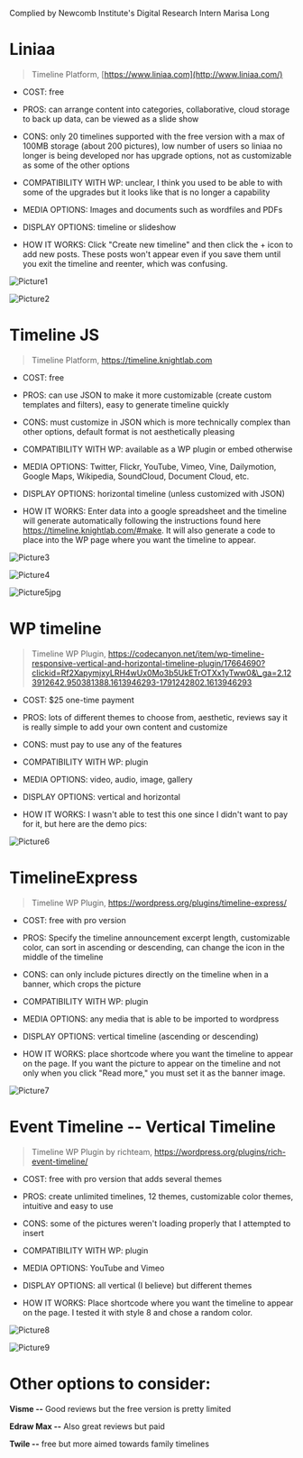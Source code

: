 Complied by Newcomb Institute's Digital Research Intern Marisa Long

# Liniaa

> Timeline Platform, [https://www.liniaa.com](http://www.liniaa.com/)

-   COST: free

-   PROS: can arrange content into categories, collaborative, cloud storage to back up data, can be viewed as a slide show

-   CONS: only 20 timelines supported with the free version with a max of 100MB storage (about 200 pictures), low number of users so liniaa no longer is being developed nor has upgrade options, not as customizable as some of the other options

-   COMPATIBILITY WITH WP: unclear, I think you used to be able to with some of the upgrades but it looks like that is no longer a capability

-   MEDIA OPTIONS: Images and documents such as wordfiles and PDFs

-   DISPLAY OPTIONS: timeline or slideshow

-   HOW IT WORKS: Click "Create new timeline" and then click the + icon to add new posts. These posts won't appear even if you save them until you exit the timeline and reenter, which was confusing.

![Picture1](https://user-images.githubusercontent.com/89610126/158210547-da7bbb06-fb78-4d96-8464-d8e70728dd73.png)

![Picture2](https://user-images.githubusercontent.com/89610126/158210057-281eabae-5a49-4046-8116-3e3e03750b88.jpg)


# Timeline JS

> Timeline Platform, https://timeline.knightlab.com

-   COST: free

-   PROS: can use JSON to make it more customizable (create custom templates and filters), easy to generate timeline quickly

-   CONS: must customize in JSON which is more technically complex than other options, default format is not aesthetically pleasing

-   COMPATIBILITY WITH WP: available as a WP plugin or embed otherwise

-   MEDIA OPTIONS: Twitter, Flickr, YouTube, Vimeo, Vine, Dailymotion, Google Maps, Wikipedia, SoundCloud, Document Cloud, etc.

-   DISPLAY OPTIONS: horizontal timeline (unless customized with JSON)

-   HOW IT WORKS: Enter data into a google spreadsheet and the timeline will generate automatically following the instructions found here https://timeline.knightlab.com/#make. It will also generate a code to place into the WP page where you want the timeline to appear.

![Picture3](https://user-images.githubusercontent.com/89610126/158210205-dcd3284d-e25d-4fac-b287-76d7d0b88d02.jpg)

![Picture4](https://user-images.githubusercontent.com/89610126/158210213-1457ee5a-8b8e-4a54-b29e-36c8923b4dc7.jpg)

![Picture5jpg](https://user-images.githubusercontent.com/89610126/158210222-78598cbc-0ca5-4a4d-96f6-8496bdcedfc0.jpg)

# WP timeline

> Timeline WP Plugin, https://codecanyon.net/item/wp-timeline-responsive-vertical-and-horizontal-timeline-plugin/17664690?clickid=Rf2XapymjxyLRH4wUx0Mo3b5UkETrOTXx1yTww0&\_ga=2.123912642.950381388.1613946293-1791242802.1613946293

-   COST: \$25 one-time payment

-   PROS: lots of different themes to choose from, aesthetic, reviews say it is really simple to add your own content and customize

-   CONS: must pay to use any of the features

-   COMPATIBILITY WITH WP: plugin

-   MEDIA OPTIONS: video, audio, image, gallery

-   DISPLAY OPTIONS: vertical and horizontal

-   HOW IT WORKS: I wasn't able to test this one since I didn't want to pay for it, but here are the demo pics:

![Picture6](https://user-images.githubusercontent.com/89610126/158210269-e789df8f-bb4a-4e11-a3a2-7c17802a48b7.jpg)


# TimelineExpress

> Timeline WP Plugin, https://wordpress.org/plugins/timeline-express/

-   COST: free with pro version

-   PROS: Specify the timeline announcement excerpt length, customizable color, can sort in ascending or descending, can change the icon in the middle of the timeline

-   CONS: can only include pictures directly on the timeline when in a banner, which crops the picture

-   COMPATIBILITY WITH WP: plugin

-   MEDIA OPTIONS: any media that is able to be imported to wordpress

-   DISPLAY OPTIONS: vertical timeline (ascending or descending)

-   HOW IT WORKS: place shortcode where you want the timeline to appear on the page. If you want the picture to appear on the timeline and not only when you click "Read more," you must set it as the banner image.

![Picture7](https://user-images.githubusercontent.com/89610126/158210320-3890d56b-db1a-4676-9789-3c70fc9b5fd8.jpg)


# Event Timeline -- Vertical Timeline

> Timeline WP Plugin by richteam, https://wordpress.org/plugins/rich-event-timeline/

-   COST: free with pro version that adds several themes

-   PROS: create unlimited timelines, 12 themes, customizable color themes, intuitive and easy to use

-   CONS: some of the pictures weren't loading properly that I attempted
    to insert

-   COMPATIBILITY WITH WP: plugin

-   MEDIA OPTIONS: YouTube and Vimeo

-   DISPLAY OPTIONS: all vertical (I believe) but different themes

-   HOW IT WORKS: Place shortcode where you want the timeline to appear on the page. I tested it with style 8 and chose a random color.

![Picture8](https://user-images.githubusercontent.com/89610126/158210398-259d62ef-365a-4679-834a-17db9d978d43.jpg)

![Picture9](https://user-images.githubusercontent.com/89610126/158210410-258917ff-fa03-45ef-b357-a2f7d901a8dc.jpg)


# Other options to consider:

**Visme --** Good reviews but the free version is pretty limited

 **Edraw Max --** Also great reviews but paid

**Twile --** free but more aimed towards family timelines
